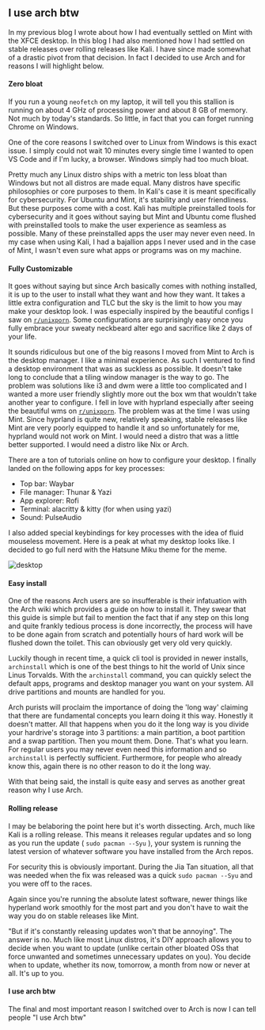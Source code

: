 
## I use arch btw

In my previous blog I wrote about how I had eventually settled on Mint with the XFCE desktop. In this blog I had also mentioned
how I had settled on stable releases over rolling releases like Kali. I have since made somewhat of a drastic pivot from that
decision. In fact I decided to use Arch and for reasons I will highlight below.

#### Zero bloat
If you run a young ``neofetch`` on my laptop, it will tell you this stallion is running on about 4 GHz of processing power and about 
8 GB of memory. Not much by today's standards. So little, in fact that you can forget running Chrome on Windows.

One of the core reasons I switched over to Linux from Windows is this exact issue. I simply could not wait 10 minutes every single
time I wanted to open VS Code and if I'm lucky, a browser. Windows simply had too much bloat.

Pretty much any Linux distro ships with a metric ton less bloat than Windows but not all distros are made equal. Many distros have
specific philosophies or core purposes to them. In Kali's case it is meant specifically for cybersecurity. For Ubuntu and Mint,
it's stability and user friendliness. But these purposes come with a cost. Kali has multiple preinstalled tools for cybersecurity
and it goes without saying but Mint and Ubuntu come flushed with preinstalled tools to make the user experience as seamless as
possible. Many of these preinstalled apps the user may never even need. In my case when using Kali, I had a bajallion apps I
never used and in the case of Mint, I wasn't even sure what apps or programs was on my machine.

#### Fully Customizable
It goes without saying but since Arch basically comes with nothing installed, it is up to the user to install what they want and how
they want. It takes a little extra configuration and TLC but the sky is the limit to how you may make your desktop look. I was
especially inspired by the beautiful configs I saw on [`r/unixporn`](https://www.reddit.com/r/unixporn/). Some configurations are surprisingly easy once
you fully embrace your sweaty neckbeard alter ego and sacrifice like 2 days of your life.

It sounds ridiculous but one of the big reasons I moved from Mint to Arch is the desktop manager. I like a minimal experience. As such
I ventured to find a desktop environment that was as suckless as possible. It doesn't take long to conclude that a tiling window manager
is the way to go. The problem was solutions like i3 and dwm were a little too complicated and I wanted a more user friendly slightly
more out the box wm that wouldn't take another year to configure. I fell in love with hyprland especially after seeing the beautiful wms on
[`r/unixporn`](https://www.reddit.com/r/unixporn/). The problem was at the time I was using Mint. Since hyprland is quite new, relatively speaking,
stable releases like Mint are very poorly equipped to handle it and so unfortunately for me, hyprland would not work on Mint. I would need a
distro that was a little better supported. I would need a distro like Nix or Arch.

There are a ton of tutorials online on how to configure your desktop. I finally landed on the following apps for key processes:

- Top bar: Waybar
- File manager: Thunar & Yazi
- App explorer: Rofi
- Terminal: alacritty & kitty (for when using yazi)
- Sound: PulseAudio

I also added special keybindings for key processes with the idea of fluid mouseless movement. Here is a peak at what my desktop looks like.
I decided to go full nerd with the Hatsune Miku theme for the meme.

![desktop](/desktop.png)

#### Easy install
One of the reasons Arch users are so insufferable is their infatuation with the Arch wiki which provides a guide on how to install it. They swear
that this guide is simple but fail to mention the fact that if any step on this long and quite frankly tedious process is done incorrectly,
the process will have to be done again from scratch and potentially hours of hard work will be flushed down the toilet. This can obviously 
get very old very quickly.

Luckily though in recent time, a quick cli tool is provided in newer installs, ``archinstall`` which is one of the best things to hit the world of Unix
since Linus Torvalds. With the ``archinstall`` command, you can quickly select the default apps, programs and desktop manager you want on your system. All drive partitions and mounts are handled for you. 

Arch purists will proclaim the importance of doing the 'long way' claiming that there are fundamental
concepts you learn doing it this way. Honestly it doesn't matter. All that happens when you do it the long way is you divide your hardrive's storage
into 3 partitions: a main partition, a boot partition and a swap partition. Then you mount them. Done. That's what you learn. For regular users
you may never even need this information and so ``archinstall`` is perfectly sufficient. Furthermore, for people who already know this, again there is
no other reason to do it the long way.

With that being said, the install is quite easy and serves as another great reason why I use Arch.


#### Rolling release
I may be belaboring the point here but it's worth dissecting. Arch, much like Kali is a rolling release. This means it releases regular updates and so long
as you run the update ( ``sudo pacman --Syu`` ), your system is running the latest version of whatever software you have installed from the Arch repos.

For security this is obviously important. During the Jia Tan situation, all that was needed when the fix was released was a quick ``sudo pacman --Syu`` and
you were off to the races.

Again since you're running the absolute latest software, newer things like hyperland work smoothly for the most part and you don't have to wait the way
you do on stable releases like Mint.

"But if it's constantly releasing updates won't that be annoying". The answer is no. Much like most Linux distros, it's DIY approach allows you to decide
when you want to update (unlike certain other bloated OSs that force unwanted and sometimes unnecessary updates on you). You decide when to update, whether
its now, tomorrow, a month from now or never at all. It's up to you.

#### I use arch btw
The final and most important reason I switched over to Arch is now I can tell people "I use Arch btw"
